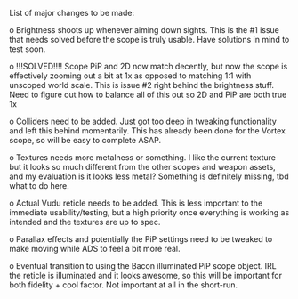 List of major changes to be made:

o	Brightness shoots up whenever aiming down sights. This is the #1 issue that needs solved before the scope is truly usable. Have solutions in mind to test soon.

o	!!!SOLVED!!!! Scope PiP and 2D now match decently, but now the scope is effectively zooming out a bit at 1x as opposed to matching 1:1 with unscoped world scale. This is issue #2 right behind the brightness stuff. Need to figure out how to balance all of this out so 2D and PiP are both true 1x

o	Colliders need to be added. Just got too deep in tweaking functionality and left this behind momentarily. This has already been done for the Vortex scope, so will be easy to complete ASAP.

o	Textures needs more metalness or something. I like the current texture but it looks so much different from the other scopes and weapon assets, and my evaluation is it looks less metal? Something is definitely missing, tbd what to do here.

o	Actual Vudu reticle needs to be added. This is less important to the immediate usability/testing, but a high priority once everything is working as intended and the textures are up to spec.

o	Parallax effects and potentially the PiP settings need to be tweaked to make moving while ADS to feel a bit more real.

o	Eventual transition to using the Bacon illuminated PiP scope object. IRL the reticle is illuminated and it looks awesome, so this will be important for both fidelity + cool factor. Not important at all in the short-run.
